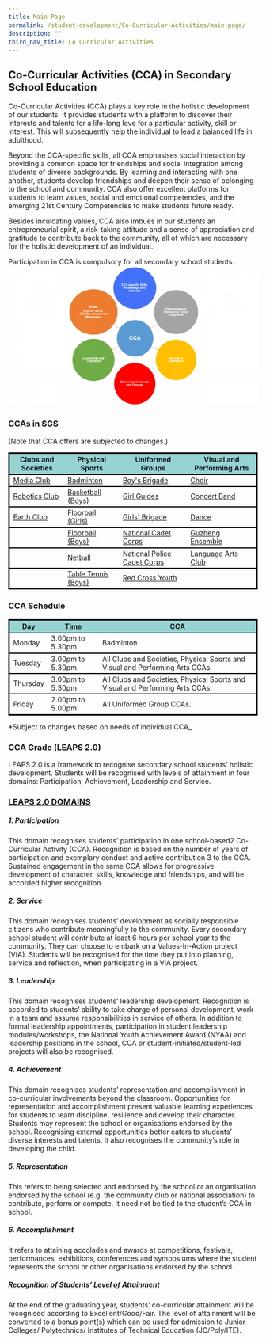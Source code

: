 ```yaml
---
title: Main Page
permalink: /student-development/Co-Curricular-Activities/main-page/
description: ""
third_nav_title: Co Curricular Activities
---
```

## Co-Curricular Activities (CCA) in Secondary School Education

Co-Curricular Activities (CCA) plays a key role in the holistic development of our students. It provides students with a platform to discover their interests and talents for a life-long love for a particular activity, skill or interest. This will subsequently help the individual to lead a balanced life in adulthood.

Beyond the CCA-specific skills, all CCA emphasises social interaction by providing a common space for friendships and social integration among students of diverse backgrounds. By learning and interacting with one another, students develop friendships and deepen their sense of belonging to the school and community. CCA also offer excellent platforms for students to learn values, social and emotional competencies, and the emerging 21st Century Competencies to make students future ready.

Besides inculcating values, CCA also imbues in our students an entrepreneurial spirit, a risk-taking attitude and a sense of appreciation and gratitude to contribute back to the community, all of which are necessary for the holistic development of an individual.

Participation in CCA is compulsory for all secondary school students.
![](/images/cca.png)

### CCAs in SGS
(Note that CCA offers are subjected to changes.)
<style>
table {
  border: 1px solid black;
  border-collapse: collapse;
}
	th {
  background-color: #96D4D4;
	}
	tr  {
	border: 2px solid black;
  border-collapse: collapse;
	}
</style>

<table>
<thead>
  <tr>
		<th><strong>Clubs and Societies</strong></th>
    <th><strong>Physical Sports</strong></th>
    <th><strong>Uniformed Groups</strong></th>
		<th><strong><strong>Visual and Performing Arts</strong></th>
  </tr>
</thead>
<tbody>
  <tr>
    <td><a href="">Media Club</a></td>
    <td><a href="">Badminton</a></td>
    <td><a href="">Boy's Brigade</a></td>
    <td><a href="">Choir</a></td>
  </tr>
  <tr>
    <td><a href="">Robotics Club</a></td>
    <td><a href="">Basketball (Boys)</a></td>
    <td><a href="">Girl Guides</a></td>
		<td><a href="">Concert Band</a></td>
  </tr>
	<tr>
    <td><a href="">Earth Club</a></td>
    <td><a href="">Floorball (Girls)</a></td>
    <td><a href="">Girls' Brigade</a></td>
		<td><a href="">Dance</a></td>
  </tr>
	<tr>
    <td></td>
    <td><a href="">Floorball (Boys)</a></td>
    <td><a href="">National Cadet Corps</a></td>
		<td><a href="">Guzheng Ensemble</a></td>
  </tr>
		<tr>
    <td></td>
    <td><a href="">Netball</a></td>
    <td><a href="">National Police Cadet Corps</a></td>
		<td><a href="">Language Arts Club</a></td>
  </tr>
			<tr>
    <td></td>
    <td><a href="">Table Tennis (Boys)</a></td>
    <td><a href="">Red Cross Youth</a></td>
		<td></td>
  </tr>
</tbody>
</table>

### CCA Schedule
<table>
<thead>
  <tr>
    <th><strong>Day</strong></th>
    <th><strong>Time</strong></th>
    <th><strong>CCA</strong></th>
  </tr>
</thead>
<tbody>
  <tr>
    <td>Monday</td>
    <td>3.00pm to 5.30pm</td>
    <td>Badminton</td>
  </tr>
	  <tr>
    <td>Tuesday</td>
    <td>3.00pm to 5.30pm</td>
    <td>All Clubs and Societies, Physical Sports and Visual and Performing Arts CCAs.</td>
  </tr>
	  <tr>
    <td>Thursday</td>
    <td>3.00pm to 5.30pm</td>
    <td>All Clubs and Societies, Physical Sports and Visual and Performing Arts CCAs.</td>
  </tr>
		  <tr>
    <td>Friday</td>
    <td>2.00pm to 5.00pm</td>
    <td>All Uniformed Group CCAs.</td>
  </tr>
</tbody>
</table>
*Subject to changes based on needs of individual CCA_

### CCA Grade (LEAPS 2.0)
LEAPS 2.0 is a framework to recognise secondary school students’ holistic development. Students will be recognised with levels of attainment in four domains: Participation, Achievement, Leadership and Service.

### <u>LEAPS 2.0 DOMAINS</u>
##### 1. Participation
This domain recognises students’ participation in one school-based2 Co-Curricular Activity (CCA). Recognition is based on the number of years of participation and exemplary conduct and active contribution 3 to the CCA. Sustained engagement in the same CCA allows for progressive development of character, skills, knowledge and friendships, and will be accorded higher recognition.	

##### 2. Service
This domain recognises students’ development as socially responsible citizens who contribute meaningfully to the community. Every secondary school student will contribute at least 6 hours per school year to the community. They can choose to embark on a Values-In-Action project (VIA). Students will be recognised for the time they put into planning, service and reflection, when participating in a VIA project.

##### 3. Leadership
This domain recognises students’ leadership development. Recognition is accorded to students’ ability to take charge of personal development, work in a team and assume responsibilities in service of others. In addition to formal leadership appointments, participation in student leadership modules/workshops, the National Youth Achievement Award (NYAA) and leadership positions in the school, CCA or student-initiated/student-led projects will also be recognised.

##### 4. Achievement
This domain recognises students’ representation and accomplishment in co-curricular involvements beyond the classroom. Opportunities for representation and accomplishment present valuable learning experiences for students to learn discipline, resilience and develop their character. Students may represent the school or organisations endorsed by the school. Recognising external opportunities better caters to students’ diverse interests and talents. It also recognises the community’s role in developing the child.

##### 5. Representation
This refers to being selected and endorsed by the school or an organisation endorsed by the school (e.g. the community club or national association) to contribute, perform or compete. It need not be tied to the student’s CCA in school.

##### 6. Accomplishment
It refers to attaining accolades and awards at competitions, festivals, performances, exhibitions, conferences and symposiums where the student represents the school or other organisations endorsed by the school.

##### <u>Recognition of Students’ Level of Attainment</u>
At the end of the graduating year, students’ co-curricular attainment will be recognised according to Excellent/Good/Fair. The level of attainment will be converted to a bonus point(s) which can be used for admission to Junior Colleges/ Polytechnics/ Institutes of Technical Education (JC/Poly/ITE).
